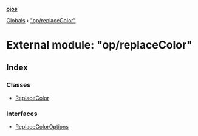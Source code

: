 **[ojos](../README.md)**

[Globals](../README.md) › ["op/replaceColor"](_op_replacecolor_.md)

# External module: "op/replaceColor"

## Index

### Classes

* [ReplaceColor](../classes/_op_replacecolor_.replacecolor.md)

### Interfaces

* [ReplaceColorOptions](../interfaces/_op_replacecolor_.replacecoloroptions.md)